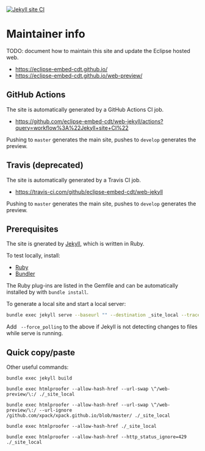 [![Jekyll site CI](https://github.com/eclipse-embed-cdt/web-jekyll/workflows/Jekyll%20site%20CI/badge.svg)](https://github.com/eclipse-embed-cdt/web-jekyll/actions?query=workflow%3A%22Jekyll+site+CI%22)

# Maintainer info

TODO: document how to maintain this site and update the Eclipse hosted web.

- https://eclipse-embed-cdt.github.io/
- https://eclipse-embed-cdt.github.io/web-preview/

## GitHub Actions

The site is automatically generated by a GitHub Actions CI job.

- https://github.com/eclipse-embed-cdt/web-jekyll/actions?query=workflow%3A%22Jekyll+site+CI%22

Pushing to `master`
generates the main site, pushes to `develop` generates the preview.

## Travis (deprecated)

The site is automatically generated by a Travis CI job.

- https://travis-ci.com/github/eclipse-embed-cdt/web-jekyll

Pushing to `master`
generates the main site, pushes to `develop` generates the preview.

## Prerequisites

The site is gnerated by [Jekyll](https://jekyllrb.com), which is written in
Ruby.

To test locally, install:

- [Ruby](https://www.ruby-lang.org/en/)
- [Bundler](https://bundler.io)

The Ruby plug-ins are listed in the Gemfile and can be automatically installed
by with `bundle install`.

To generate a local site and start a local server:

```sh
bundle exec jekyll serve --baseurl "" --destination _site_local --trace --draft
```

Add ` --force_polling` to the above if Jekyll is not detecting changes to files while serve is running.

## Quick copy/paste

Other useful commands:

```
bundle exec jekyll build

bundle exec htmlproofer --allow-hash-href --url-swap \^/web-preview/\:/ ./_site_local

bundle exec htmlproofer --allow-hash-href --url-swap \^/web-preview/\:/ --url-ignore /github.com/xpack/xpack.github.io/blob/master/ ./_site_local

bundle exec htmlproofer --allow-hash-href ./_site_local

bundle exec htmlproofer --allow-hash-href --http_status_ignore=429 ./_site_local
```
